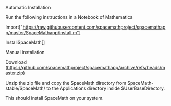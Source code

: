 Automatic Installation

Run the following instructions in a Notebook of Mathematica

Import["https://raw.githubusercontent.com/spacemathproject/spacemathapp/master/SpaceMathapp/Install.m"]

InstallSpaceMath[]

Manual installation

Download (https://github.com/spacemathproject/spacemathapp/archive/refs/heads/master.zip)

Unzip the zip file and copy the SpaceMath directory from SpaceMath-stable/SpaceMath/ to the Applications directory inside $UserBaseDirectory.

This should install SpaceMath on your system.
